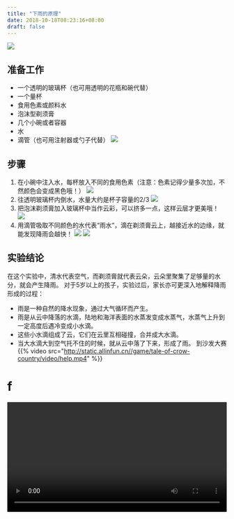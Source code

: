 ```yaml
---
title: "下雨的原理"
date: 2018-10-18T08:23:16+08:00
draft: false
---
```


![](http://static.allinfun.cn//buchadian-homelab//home/unun/code/buchadian-homelab/content/homelab/image/rain.gif)



## 准备工作
* 一个透明的玻璃杯（也可用透明的花瓶和碗代替）
* 一个量杯
* 食用色素或颜料水
* 泡沫型剃须膏
* 几个小碗或者容器
* 水
* 滴管（也可用注射器或勺子代替）
![](http://static.allinfun.cn//buchadian-homelab//home/unun/code/buchadian-homelab/content/homelab/image/1.webp)

## 步骤
1. 在小碗中注入水，每杯放入不同的食用色素（注意：色素记得少量多次加，不然颜色会变成黑色哦！）
![](http://static.allinfun.cn//buchadian//home/unun/code/buchadian-homelab/content/homelab/image/step1.webp)
2. 往透明玻璃杯内倒水，水量大约是杯子容量的2/3
![](http://static.allinfun.cn//buchadian-homelab//home/unun/code/buchadian-homelab/content/homelab/image/step2.webp)
3. 把泡沫剃须膏加入玻璃杯中当作云彩，可以挤多一点，这样云层才更美哦！
![](http://static.allinfun.cn//buchadian-homelab//home/unun/code/buchadian-homelab/content/homelab/image/step3.webp)
4. 用滴管吸取不同颜色的水代表“雨水”，滴在剃须膏云上，越接近水的边缘，就能发现降雨会越快！
![](http://static.allinfun.cn//buchadian-homelab//home/unun/code/buchadian-homelab/content/homelab/image/step4.gif)
![](http://static.allinfun.cn//buchadian-homelab//home/unun/code/buchadian-homelab/content/homelab/image/ste4-2.gif)

## 实验结论
在这个实验中，清水代表空气，而剃须膏就代表云朵，云朵里聚集了足够量的水分，就会产生降雨。
对于5岁以上的孩子，实验过后，家长亦可更深入地解释降雨形成的过程：

* 雨是一种自然的降水现象，通过大气循环而产生。
* 雨是从云中降落的水滴，陆地和海洋表面的水蒸发变成水蒸气，水蒸气上升到一定高度后遇冷变成小水滴。
* 这些小水滴组成了云，它们在云里互相碰撞，合并成大水滴。
* 当大水滴大到空气托不住的时候，就从云中落了下来，形成了雨。
到沙发大赛
{{% video src="http://static.allinfun.cn//game/tale-of-crow-country/video/help.mp4" %}}
<h1>f</h1>
<video src="http://static.allinfun.cn//game/tale-of-crow-country/video/help.mp4" controls="controls" width="100%">
    您的浏览器不支持 video 标签。
</video>

<!--stackedit_data:
eyJoaXN0b3J5IjpbLTE0OTEyMTUxMDYsLTM3MTE5MjM5MiwtMz
I1NzE3NTZdfQ==
-->